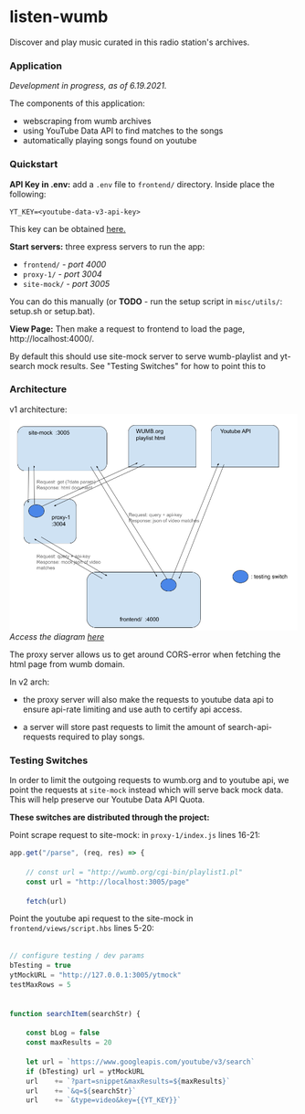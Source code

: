 # listen-wumb
Discover and play music curated in this radio station's archives.

### Application

*Development in progress, as of 6.19.2021.*

The components of this application:
 - webscraping from wumb archives
 - using YouTube Data API to find matches to the songs
 - automatically playing songs found on youtube

### Quickstart
**API Key in .env:** add a `.env` file to `frontend/` directory. Inside place the following:

```
YT_KEY=<youtube-data-v3-api-key>
```
This key can be obtained [here.](https://developers.google.com/youtube/v3/getting-started)

**Start servers:** three express servers to run the app:
 - `frontend/` *- port 4000*
 - `proxy-1/`  *-  port 3004*
 - `site-mock/`  *-  port 3005*

You can do this manually (or **TODO** - run the setup script in `misc/utils/`: setup.sh or setup.bat).

**View Page:** Then make a request to frontend to load the page, http://localhost:4000/. 

By default this should use site-mock server to serve wumb-playlist and yt-search mock results. See "Testing Switches" for how to point this to 

### Architecture

v1 architecture:
![arch-v1-diagram](./misc/assets/arch-v1.png)
*Access the diagram [here](https://docs.google.com/drawings/d/1A_ioaQ7K0XIW4GsnEkEQVx_wzUZJVe95PGS_5knNQC4/edit)*

The proxy server allows us to get around CORS-error when fetching the html page from wumb domain.

In v2 arch:

- the proxy server will also make the requests to youtube data api to ensure api-rate limiting and use auth to certify api access.

- a server will store past requests to limit the amount of search-api-requests required to play songs.

### Testing Switches

In order to limit the outgoing requests to wumb.org and to youtube api, we point the requests at `site-mock` instead which will serve back mock data. This will help preserve our Youtube Data API Quota.

**These switches are distributed through the project:**

Point scrape request to site-mock: in `proxy-1/index.js` lines 16-21:
```javascript
app.get("/parse", (req, res) => {
    
    // const url = "http://wumb.org/cgi-bin/playlist1.pl"
    const url = "http://localhost:3005/page"

    fetch(url)
```
Point the youtube api request to the site-mock in `frontend/views/script.hbs` lines 5-20:

```javascript

// configure testing / dev params
bTesting = true
ytMockURL = "http://127.0.0.1:3005/ytmock"
testMaxRows = 5


function searchItem(searchStr) {

    const bLog = false
    const maxResults = 20

    let url = `https://www.googleapis.com/youtube/v3/search`
    if (bTesting) url = ytMockURL
    url    += `?part=snippet&maxResults=${maxResults}`
    url    += `&q=${searchStr}`
    url    += `&type=video&key={{YT_KEY}}`

```
